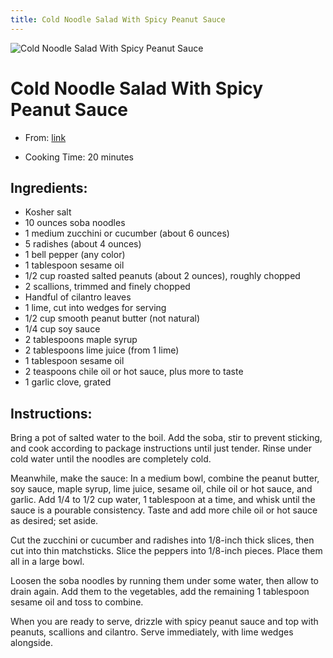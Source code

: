 ```yaml
---
title: Cold Noodle Salad With Spicy Peanut Sauce
---
```


![Cold Noodle Salad With Spicy Peanut Sauce](https://static01.nyt.com/images/2021/06/18/dining/hm-cold-noodle-salad/merlin_189371982_fe2a424a-73a9-4e56-b4e7-b77f4dfe544c-articleLarge.jpg)

# Cold Noodle Salad With Spicy Peanut Sauce

- From: [link](https://cooking.nytimes.com/recipes/1022329-cold-noodle-salad-with-spicy-peanut-sauce)

- Cooking Time: 20 minutes

## Ingredients:

- Kosher salt
- 10 ounces soba noodles
- 1 medium zucchini or cucumber (about 6 ounces)
- 5 radishes (about 4 ounces)
- 1 bell pepper (any color)
- 1 tablespoon sesame oil
- 1/2 cup roasted salted peanuts (about 2 ounces), roughly chopped
- 2 scallions, trimmed and finely chopped
- Handful of cilantro leaves
- 1 lime, cut into wedges for serving
- 1/2 cup smooth peanut butter (not natural)
- 1/4 cup soy sauce
- 2 tablespoons maple syrup
- 2 tablespoons lime juice (from 1 lime)
- 1 tablespoon sesame oil
- 2 teaspoons chile oil or hot sauce, plus more to taste
- 1 garlic clove, grated

## Instructions:

Bring a pot of salted water to the boil. Add the soba, stir to prevent sticking, and cook according to package instructions until just tender. Rinse under cold water until the noodles are completely cold.

Meanwhile, make the sauce: In a medium bowl, combine the peanut butter, soy sauce, maple syrup, lime juice, sesame oil, chile oil or hot sauce, and garlic. Add 1/4 to 1/2 cup water, 1 tablespoon at a time, and whisk until the sauce is a pourable consistency. Taste and add more chile oil or hot sauce as desired; set aside.

Cut the zucchini or cucumber and radishes into 1/8-inch thick slices, then cut into thin matchsticks. Slice the peppers into 1/8-inch pieces. Place them all in a large bowl.

Loosen the soba noodles by running them under some water, then allow to drain again. Add them to the vegetables, add the remaining 1 tablespoon sesame oil and toss to combine.

When you are ready to serve, drizzle with spicy peanut sauce and top with peanuts, scallions and cilantro. Serve immediately, with lime wedges alongside.
